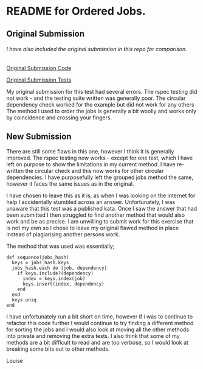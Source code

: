 # README for Ordered Jobs.

## Original Submission

###### I have also included the original submission in this repo for comparison.

[Original Submission Code](https://github.com/louise89/ruby-test/blob/master/originals/lib/orderlist.rb)

[Original Submission Tests](https://github.com/louise89/ruby-test/blob/master/originals/spec/orderlist_spec.rb)

My original submission for this test had several errors.
The rspec testing did not work - and the testing suite written was generally poor.
The circular dependency check worked for the example but did not work for any others
The method I used to order the jobs is generally a bit woolly and works only by coincidence and crossing your fingers.

## New Submission

There are still some flaws in this one, however I think it is generally improved.
The rspec testing now works - except for one test, which I have left on purpose to show the limitations in my current method.
I have re-written the circular check and this now works for other circular dependencies.
I have purposefully left the grouped jobs method the same, however it faces the same issues as in the original.

I have chosen to leave this as it is, as when I was looking on the internet for help I accidentally stumbled across an answer.
Unfortunately, I was unaware that this test was a published kata. Once I saw the answer that had been submitted I then struggled to find another method that would also work and be as precise. I am unwilling to submit work for this exercise that is not my own so I chose to leave my original flawed method in place instead of plagiarising another persons work.

The method that was used was essentially;
```
def sequence(jobs_hash)
  keys = jobs_hash.keys
  jobs_hash.each do |job, dependency|
    if keys.include?(dependency)
      index = keys.index(job)
      keys.insert(index, dependency)
    end
  end
  keys.uniq
end
```

I have unfortunately run a bit short on time, however if i was to continue to refactor this code further I would continue to try finding a different method for sorting the jobs and I would also look at moving all the other methods into private and removing the extra tests. I also think that some of my methods are a bit difficult to read and are too verbose, so I would look at breaking some bits out to other methods.

Louise
